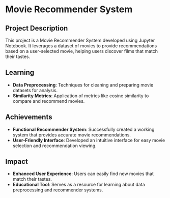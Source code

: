 # Movie Recommender System

## Project Description

This project is a Movie Recommender System developed using Jupyter Notebook. It leverages a dataset of movies to provide recommendations based on a user-selected movie, helping users discover films that match their tastes.

## Learning

- **Data Preprocessing**: Techniques for cleaning and preparing movie datasets for analysis.
- **Similarity Metrics**: Application of metrics like cosine similarity to compare and recommend movies.

## Achievements

- **Functional Recommender System**: Successfully created a working system that provides accurate movie recommendations.
- **User-Friendly Interface**: Developed an intuitive interface for easy movie selection and recommendation viewing.

## Impact

- **Enhanced User Experience**: Users can easily find new movies that match their tastes.
- **Educational Tool**: Serves as a resource for learning about data preprocessing and recommender systems.
